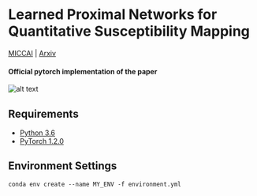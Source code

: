 # Learned Proximal Networks for Quantitative Susceptibility Mapping
[MICCAI](https://www.google.com "Google's Homepage") | [Arxiv](https://www.google.com "Google's Homepage")
<!--- put link here --->
#### Official pytorch implementation of the paper<br>
![alt text](https://github.com/Sulam-Group/LPCNN/blob/master/imgs/overall_framework.png "overall framework")
## Requirements
- [Python 3.6](https://www.python.org/)
- [PyTorch 1.2.0](https://pytorch.org)

## Environment Settings
```
conda env create --name MY_ENV -f environment.yml
```
